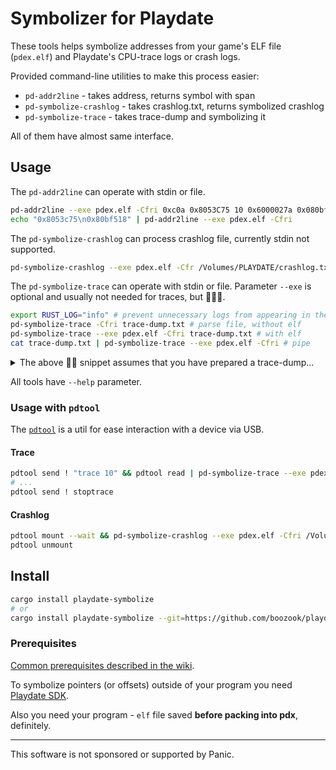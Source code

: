 # Symbolizer for Playdate

These tools helps symbolize addresses from your game's ELF file (`pdex.elf`) and Playdate's CPU-trace logs or crash logs.

Provided command-line utilities to make this process easier:
- `pd-addr2line` - takes address, returns symbol with span
- `pd-symbolize-crashlog` - takes crashlog.txt, returns symbolized crashlog
- `pd-symbolize-trace` - takes trace-dump and symbolizing it

All of them have almost same interface.


## Usage

The `pd-addr2line` can operate with stdin or file.
```bash
pd-addr2line --exe pdex.elf -Cfri 0xc0a 0x8053C75 10 0x6000027a 0x080bf518
echo "0x8053c75\n0x80bf518" | pd-addr2line --exe pdex.elf -Cfri
```


The `pd-symbolize-crashlog` can process crashlog file, currently stdin not supported.
```bash
pd-symbolize-crashlog --exe pdex.elf -Cfr /Volumes/PLAYDATE/crashlog.txt
```


The `pd-symbolize-trace` can operate with stdin or file.
Parameter `--exe` is optional and usually not needed for traces, but 🤷🏻‍♂️.
```bash
export RUST_LOG="info" # prevent unnecessary logs from appearing in the output
pd-symbolize-trace -Cfri trace-dump.txt # parse file, without elf
pd-symbolize-trace --exe pdex.elf -Cfri trace-dump.txt # with elf
cat trace-dump.txt | pd-symbolize-trace --exe pdex.elf -Cfri # pipe
```

<details><summary>
The above ☝🏻 snippet assumes that you have prepared a trace-dump...
</summary>

⚠️
If you don't know what it is, you probably don't need it. Be careful and perform all actions at your own risk.

### How to retrieve cpu-trace

1. connect to device
2. send command `"trace"`, dump it to `./trace-dump.txt`
3. send `"stoptrace"`

How to do it using [`pdtool`][pdtool] - see [Usage with `pdtool` / Trace](#trace) below.

</details>



All tools have `--help` parameter.


### Usage with `pdtool`

The [`pdtool`][pdtool] is a util for ease interaction with a device via USB.


#### Trace

```bash
pdtool send ! "trace 10" && pdtool read | pd-symbolize-trace --exe pdex.elf -Cfri | ./symbolized-trace.log
# ...
pdtool send ! stoptrace
```

#### Crashlog

```bash
pdtool mount --wait && pd-symbolize-crashlog --exe pdex.elf -Cfri /Volumes/PLAYDATE/crashlog.txt;
pdtool unmount
```


## Install

```bash
cargo install playdate-symbolize
# or
cargo install playdate-symbolize --git=https://github.com/boozook/playdate.git
```

### Prerequisites

[Common prerequisites described in the wiki](https://github.com/boozook/playdate/wiki#prerequisites).

To symbolize pointers (or offsets) outside of your program you need [Playdate SDK][sdk].

Also you need your program - `elf` file saved __before packing into pdx__, definitely.



[pdtool]: https://crates.io/crates/playdate-tool
[sdk]: https://play.date/dev/#cardSDK


- - -

This software is not sponsored or supported by Panic.
